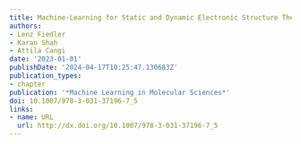 ```yaml
---
title: Machine-Learning for Static and Dynamic Electronic Structure Theory
authors:
- Lenz Fiedler
- Karan Shah
- Attila Cangi
date: '2023-01-01'
publishDate: '2024-04-17T10:25:47.130683Z'
publication_types:
- chapter
publication: '*Machine Learning in Molecular Sciences*'
doi: 10.1007/978-3-031-37196-7_5
links:
- name: URL
  url: http://dx.doi.org/10.1007/978-3-031-37196-7_5
---
```

